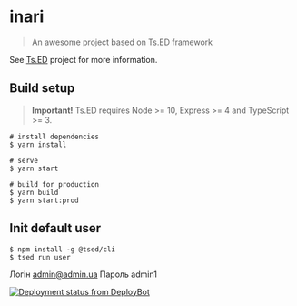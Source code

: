 # inari

> An awesome project based on Ts.ED framework

See [Ts.ED](https://tsed.io) project for more information.

## Build setup



> **Important!** Ts.ED requires Node >= 10, Express >= 4 and TypeScript >= 3.

```batch
# install dependencies
$ yarn install

# serve
$ yarn start

# build for production
$ yarn build
$ yarn start:prod
```
## Init default user
```batch
$ npm install -g @tsed/cli
$ tsed run user
```
Логін admin@admin.ua
Пароль admin1

[![Deployment status from DeployBot](https://inari.deploybot.com/badge/45290642152404/194241.svg)](https://deploybot.com)